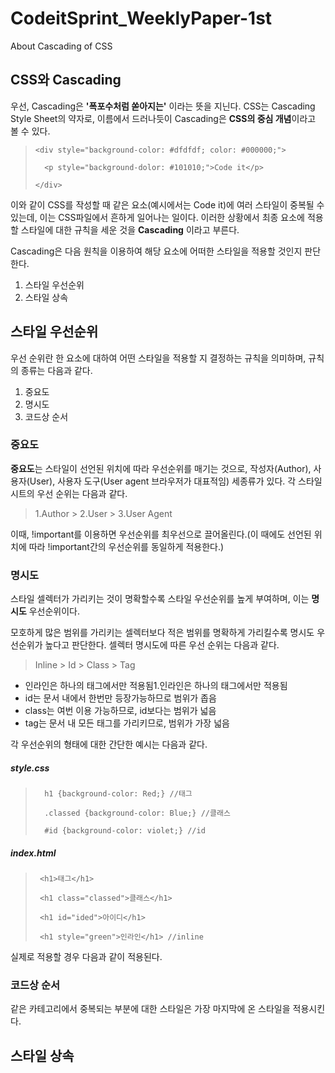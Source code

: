 # CodeitSprint_WeeklyPaper-1st
About Cascading of CSS

## CSS와 Cascading
우선, Cascading은 **'폭포수처럼 쏟아지는'** 이라는 뜻을 지닌다. CSS는 Cascading Style Sheet의 약자로, 이름에서 드러나듯이 Cascading은 **CSS의 중심 개념**이라고 볼 수 있다.

>  `<div style="background-color: #dfdfdf; color: #000000;">`
> 
>  `  <p style="background-dolor: #101010;">Code it</p>`
> 
>  `</div>`

이와 같이 CSS를 작성할 때 같은 요소(예시에서는 Code it)에 여러 스타일이 중복될 수 있는데, 이는 CSS파일에서 흔하게 일어나는 일이다. 
이러한 상황에서 최종 요소에 적용할 스타일에 대한 규칙을 세운 것을 **Cascading** 이라고 부른다.

Cascading은 다음 원칙을 이용하여 해당 요소에 어떠한 스타일을 적용할 것인지 판단한다.

1. 스타일 우선순위
2. 스타일 상속

## 스타일 우선순위
우선 순위란 한 요소에 대하여 어떤 스타일을 적용할 지 결정하는 규칙을 의미하며, 규칙의 종류는 다음과 같다.
1. 중요도
2. 명시도
3. 코드상 순서

### 중요도
**중요도**는 스타일이 선언된 위치에 따라 우선순위를 매기는 것으로, 작성자(Author), 사용자(User), 사용자 도구(User agent 브라우저가 대표적임) 세종류가 있다. 각 스타일 시트의 우선 순위는 다음과 같다.
> 1.Author > 2.User > 3.User Agent

이때, !important를 이용하면 우선순위를 최우선으로 끌어올린다.(이 때에도 선언된 위치에 따라 !important간의 우선순위를 동일하게 적용한다.)

### 명시도

스타일 셀렉터가 가리키는 것이 명확할수록 스타일 우선순위를 높게 부여하며, 이는 **명시도** 우선순위이다.

모호하게 많은 범위를 가리키는 셀렉터보다 적은 범위를 명확하게 가리킬수록 명시도 우선순위가 높다고 판단한다.
셀렉터 명시도에 따른 우선 순위는 다음과 같다.

> Inline > Id > Class > Tag

- 인라인은 하나의 태그에서만 적용됨1.인라인은 하나의 태그에서만 적용됨
- id는 문서 내에서 한번만 등장가능하므로 범위가 좁음
- class는 여번 이용 가능하므로, id보다는 범위가 넓음
- tag는 문서 내 모든 태그를 가리키므로, 범위가 가장 넓음

각 우선순위의 형태에 대한 간단한 예시는 다음과 같다.

##### style.css
> `  h1 {background-color: Red;} //태그`
> 
> `  .classed {background-color: Blue;} //클래스`
> 
> `  #id {background-color: violet;} //id`


##### index.html
>  `  <h1>태그</h1>  `
>
>  `  <h1 class="classed">클래스</h1>  `
> 
>  `  <h1 id="ided">아이디</h1>  `
> 
>  `  <h1 style="green">인라인</h1> //inline `

실제로 적용할 경우 다음과 같이 적용된다.

### 코드상 순서
같은 카테고리에서 중복되는 부분에 대한 스타일은 가장 마지막에 온 스타일을 적용시킨다.


## 스타일 상속
